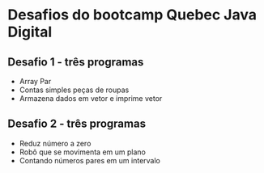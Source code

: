 
# Desafios do bootcamp Quebec Java Digital

## Desafio 1 - três programas

 - Array Par
 - Contas simples peças de roupas
 - Armazena dados em vetor e imprime vetor
 
## Desafio 2 - três programas

 - Reduz número a zero
 - Robô que se movimenta em um plano
 - Contando números pares em um intervalo
